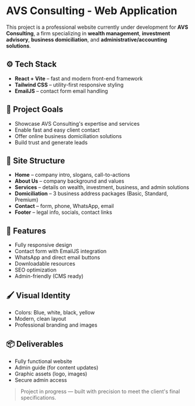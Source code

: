 # AVS Consulting - Web Application

This project is a professional website currently under development for **AVS Consulting**, a firm specializing in **wealth management**, **investment advisory**, **business domiciliation**, and **administrative/accounting solutions**.



## ⚙️ Tech Stack

- **React + Vite** – fast and modern front-end framework
- **Tailwind CSS** – utility-first responsive styling
- **EmailJS** – contact form email handling



## 🎯 Project Goals

- Showcase AVS Consulting's expertise and services
- Enable fast and easy client contact
- Offer online business domiciliation solutions
- Build trust and generate leads



## 🧱 Site Structure

- **Home** – company intro, slogans, call-to-actions
- **About Us** – company background and values
- **Services** – details on wealth, investment, business, and admin solutions
- **Domiciliation** – 3 business address packages (Basic, Standard, Premium)
- **Contact** – form, phone, WhatsApp, email
- **Footer** – legal info, socials, contact links



## 🔧 Features

- Fully responsive design
- Contact form with EmailJS integration
- WhatsApp and direct email buttons
- Downloadable resources
- SEO optimization
- Admin-friendly (CMS ready)



## 🖌️ Visual Identity

- Colors: Blue, white, black, yellow
- Modern, clean layout
- Professional branding and images



## 📦 Deliverables

- Fully functional website
- Admin guide (for content updates)
- Graphic assets (logo, images)
- Secure admin access






> Project in progress — built with precision to meet the client's final specifications.
